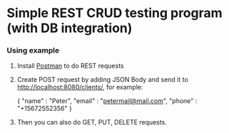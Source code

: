 # Simple REST CRUD testing program (with DB integration)

### Using example

1. Install [Postman](https://www.postman.com/) to do REST requests
2. Create POST request by adding JSON Body and send it to [http://localhost:8080/clients/](http://localhost:8080/clients/), for example:
    

    {
        "name" : "Peter",
        "email" : "petermail@mail.com",
        "phone" : "+15672552356"
    }
3. Then you can also do GET, PUT, DELETE requests.
